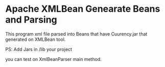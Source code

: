 # Apache XMLBean Genearate Beans and Parsing

This program xml file parsed into  Beans that have Cuurency.jar that generated on XMLBean tool.

PS: Add Jars in /lib  your project

you can test  on XmlBeanParser main method.